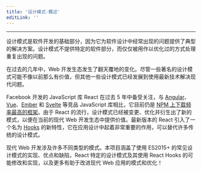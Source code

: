 ```yaml
---
title: '设计模式-概述'
editLink: ''
---
```


<script setup>
import ArticleTitle from '../components/ArticleTitle.vue'
</script>

<article-title title="概述" sub="设计模式概述" />

---

<!-- Design patterns are a fundamental part of software development, as they provide typical solutions to commonly recurring problems in software design. Rather than providing specific pieces of software, design patterns are merely concepts that can be used to handle recurring themes in an optimized way. -->

设计模式是软件开发的基础部分，因为它为软件设计中经常出现的问题提供了典型的解决方案。设计模式不提供特定的软件部分，而仅仅被用作以优化过的方式处理重复出现的问题。

<!-- Over the past couple of years, the web development ecosystem has changed rapidly. Whereas some well-known design patterns may simply not be as valuable as they used to be, others have evolved to solve modern problems with the latest technologies. -->

在过去的几年中，Web 开发生态发生了翻天覆地的变化。尽管一些著名的设计模式可能不像以前那么有价值，但其他一些设计模式已经发展到使用最新技术解决现代问题。

<!-- Facebook's JavaScript library React has gained massive traction in the past 5 years, and is currently the most frequently downloaded framework on NPM compared to competing JavaScript libraries such as Angular, Vue, Ember and Svelte. Due to the popularity of React, design patterns have been modified, optimized, and new ones have been created in order to provide value in the current modern web development ecosystem. The latest version of React introduced a new feature called Hooks, which plays a very important role in your application design and can replace many traditional design patterns. -->

Facebook 开发的 JavaScript 库 React 在过去 5 年中备受关注，与 [Angular](https://angular.io/)、[Vue](https://vuejs.org/)、[Ember](https://emberjs.com/) 和 [Svelte](https://svelte.dev/) 等竞品 JavaScript 库相比，它目前仍是 [NPM 上下载频率最高的框架](https://www.npmtrends.com/@angular/core-vs-angular-vs-react-vs-vue-vs-ember-source-vs-svelte)。由于 React 的流行，设计模式已经被变更、优化并衍生出了新的模式，以便在当前的现代 Web 开发生态中提供价值。最新版本的 React 引入了一个名为 [Hooks](/design/hooks) 的新特性，它在应用设计中起着非常重要的作用，可以替代许多传统的设计模式。

<!-- Modern web development involves lots of different kinds of patterns. This project covers the implementation, benefits and pitfalls of common design patterns using ES2015+, React-specific design patterns and their possible modification and implementation using React Hooks, and many more patterns and optimizations that can help improve your modern web app! -->

现代 Web 开发涉及许多不同类型的模式。本项目涵盖了使用 ES2015+ 的常见设计模式的实现、优点和缺陷，React 特定的设计模式及其使用 React Hooks 的可能修改和实现，以及更多有助于改进现代 Web 应用的模式和优化！
